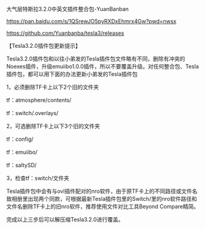 大气层特斯拉3.2.0中英文插件整合包-YuanBanban

https://pan.baidu.com/s/1QSrewJO5pyRXDxEhmrx4Gw?pwd=nwsx

https://github.com/Yuanbanba/tesla3/releases

【Tesla3.2.0插件包更新提示】

Tesla3.2.0插件包和以往小弟发的Tesla插件包文件略有不同，删除有冲突的Noexes插件，升级emuiibo1.0.0插件，所以不要覆盖升级。对任何整合包、Tesla插件包，都可以用下面的办法更新小弟发的Tesla插件包

1，必须删除TF卡上以下2个旧的文件夹

tf：atmosphere/contents/

tf：switch/.overlays/

2，可选删除TF卡上以下3个旧的文件夹

tf：config/

tf：emuiibo/

tf：saltySD/

3，检查tf：switch/文件夹

Tesla插件包中会有与ovl插件配对的nro软件，由于原TF卡上的不同路径或文件名致相册里出现两个同款，可根据最新Tesla插件包里的Switch/里的nro软件路径和文件名删除TF卡上的旧nro软件，推荐使用文件对比工具Beyond Compare精简。

完成以上三步后可以解压缩Tesla3.2.0进行覆盖。
